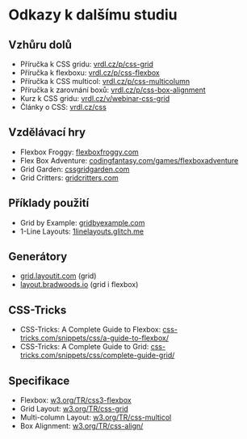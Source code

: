 # Odkazy k dalšímu studiu

## Vzhůru dolů

- Příručka k CSS gridu: [vrdl.cz/p/css-grid](https://www.vzhurudolu.cz/prirucka/css-grid)
- Příručka k flexboxu: [vrdl.cz/p/css-flexbox](https://www.vzhurudolu.cz/prirucka/css-flexbox)
- Příručka k CSS multicol: [vrdl.cz/p/css-multicolumn](https://www.vzhurudolu.cz/prirucka/css-multicolumn)
- Příručka k zarovnání boxů: [vrdl.cz/p/css-box-alignment](https://www.vzhurudolu.cz/prirucka/css-box-alignment)
- Kurz k CSS gridu: [vrdl.cz/v/webinar-css-grid](https://www.vzhurudolu.cz/video/webinar-css-grid)
- Články o CSS: [vrdl.cz/css](https://www.vzhurudolu.cz/css)

## Vzdělávací hry

- Flexbox Froggy: [flexboxfroggy.com](https://flexboxfroggy.com/)
- Flex Box Adventure: [codingfantasy.com/games/flexboxadventure](https://codingfantasy.com/games/flexboxadventure)
- Grid Garden: [cssgridgarden.com](https://cssgridgarden.com/)
- Grid Critters: [gridcritters.com](https://gridcritters.com/)

## Příklady použití

- Grid by Example: [gridbyexample.com](https://gridbyexample.com/)
- 1-Line Layouts: [1linelayouts.glitch.me](https://1linelayouts.glitch.me/)

## Generátory

- [grid.layoutit.com](https://grid.layoutit.com/) (grid)
- [layout.bradwoods.io](https://layout.bradwoods.io/) (grid i flexbox)

## CSS-Tricks

- CSS-Tricks: A Complete Guide to Flexbox: [css-tricks.com/snippets/css/a-guide-to-flexbox/](https://css-tricks.com/snippets/css/a-guide-to-flexbox/)
- CSS-Tricks: A Complete Guide to Grid: [css-tricks.com/snippets/css/complete-guide-grid/](https://css-tricks.com/snippets/css/complete-guide-grid/)

## Specifikace

- Flexbox: [w3.org/TR/css3-flexbox](http://www.w3.org/TR/css3-flexbox/)
- Grid Layout: [w3.org/TR/css-grid](https://www.w3.org/TR/css-grid/)
- Multi-column Layout: [w3.org/TR/css-multicol](https://www.w3.org/TR/css-multicol/)
- Box Alignment: [w3.org/TR/css-align/](https://www.w3.org/TR/css-align/)
